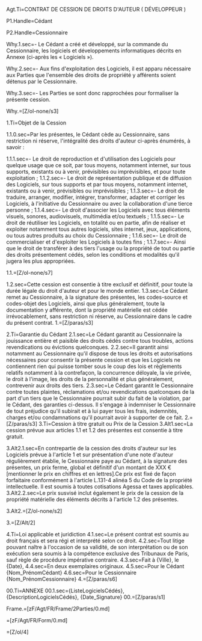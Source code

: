 Agt.Ti=CONTRAT DE CESSION DE DROITS D'AUTEUR ( DÉVELOPPEUR )

P1.Handle=Cédant

P2.Handle=Cessionnaire

Why.1.sec=- Le Cédant a créé et développé, sur la commande du Cessionnaire, les logiciels et développements informatiques décrits en Annexe (ci-après les « Logiciels »).

Why.2.sec=- Aux fins d'exploitation des Logiciels, il est apparu nécessaire aux Parties que l'ensemble des droits de propriété y afférents soient détenus par le Cessionnaire.

Why.3.sec=- Les Parties se sont donc rapprochées pour formaliser la présente cession.

Why.=[Z/ol-none/s3]

1.Ti=Objet de la Cession

1.1.0.sec=Par les présentes, le Cédant cède au Cessionnaire, sans restriction ni réserve, l'intégralité des droits d'auteur ci-après énumérés, à savoir :

1.1.1.sec=- Le droit de reproduction et d'utilisation des Logiciels pour quelque usage que ce soit, par tous moyens, notamment internet, sur tous supports, existants ou à venir, prévisibles ou imprévisibles, et pour toute exploitation ;
1.1.2.sec=- Le droit de représentation publique et de diffusion des Logiciels, sur tous supports et par tous moyens, notamment internet, existants ou à venir, prévisibles ou imprévisibles ;
1.1.3.sec=- Le droit de traduire, arranger, modifier, intégrer, transformer, adapter et corriger les Logiciels, à l'initiative du Cessionnaire ou avec la collaboration d'une tierce personne ;
1.1.4.sec=- Le droit d'associer les Logiciels avec tous éléments visuels, sonores, audiovisuels, multimédia et/ou textuels ;
1.1.5.sec=- Le droit de réutiliser les Logiciels, en totalité ou en partie, afin de réaliser et exploiter notamment tous autres logiciels, sites internet, jeux, applications, ou tous autres produits au choix du Cessionnaire ;
1.1.6.sec=- Le droit de commercialiser et d'exploiter les Logiciels à toutes fins ;
1.1.7.sec=- Ainsi que le droit de transférer à des tiers l'usage ou la propriété de tout ou partie des droits présentement cédés, selon les conditions et modalités qu'il jugera les plus appropriées.

1.1.=[Z/ol-none/s7]

1.2.sec=Cette cession est consentie à titre exclusif et définitif, pour toute la durée légale du droit d'auteur et pour le monde entier.
1.3.sec=Le Cédant remet au Cessionnaire, à la signature des présentes, les codes-source et codes-objet des Logiciels, ainsi que plus généralement, toute la documentation y afférente, dont la propriété matérielle est cédée irrévocablement, sans restriction ni réserve, au Cessionnaire dans le cadre du présent contrat.
1.=[Z/paras/s3]

2.Ti=Garantie du Cédant
2.1.sec=Le Cédant garantit au Cessionnaire la jouissance entière et paisible des droits cédés contre tous troubles, actions revendications ou évictions quelconques.
2.2.sec=Il garantit ainsi notamment au Cessionnaire qu'il dispose de tous les droits et autorisations nécessaires pour consentir la présente cession et que les Logiciels ne contiennent rien qui puisse tomber sous le coup des lois et règlements relatifs notamment à la contrefaçon, la concurrence déloyale, la vie privée, le droit à l'image, les droits de la personnalité et plus généralement, contrevenir aux droits des tiers.
2.3.sec=Le Cédant garantit le Cessionnaire contre toutes plaintes, réclamations et/ou revendications quelconques de la part d'un tiers que le Cessionnaire pourrait subir du fait de la violation, par le Cédant, des garanties ci-dessus. Il s'engage à indemniser le Cessionnaire de tout préjudice qu'il subirait et à lui payer tous les frais, indemnités, charges et/ou condamnations qu'il pourrait avoir à supporter de ce fait.
2.=[Z/paras/s3]
3.Ti=Cession à titre gratuit ou Prix de la Cession
3.Alt1.sec=La cession prévue aux articles 1.1 et 1.2 des présentes est consentie à titre gratuit.

3.Alt2.1.sec=En contrepartie de la cession des droits d'auteur sur les Logiciels prévue à l'article 1 et sur présentation d'une note d'auteur régulièrement établie, le Cessionnaire paye au Cédant, à la signature des présentes, un prix ferme, global et définitif d'un montant de XXX €[mentionner le prix en chiffres et en lettres].Ce prix est fixé de façon forfaitaire conformément à l'article L.131-4 alinéa 5 du Code de la propriété intellectuelle. Il est soumis à toutes cotisations Agessa et taxes applicables.
3.Alt2.2.sec=Le prix susvisé inclut également le prix de la cession de la propriété matérielle des éléments décrits à l'article 1.2 des présentes.

3.Alt2.=[Z/ol-none/s2]

3.=[Z/Alt/2]

4.Ti=Loi applicable et juridiction
4.1.sec=Le présent contrat est soumis au droit français et sera régi et interprété selon ce droit.
4.2.sec=Tout litige pouvant naître à l'occasion de sa validité, de son interprétation ou de son exécution sera soumis à la compétence exclusive des Tribunaux de Paris, sauf règle de procédure impérative contraire.
4.3.sec=Fait à {Ville}, le {Date},
4.4.sec=En deux exemplaires originaux.
4.5.sec=Pour le Cédant {Nom_PrénomCédant}
4.6.sec=Pour le Cessionnaire {Nom_PrénomCessionnaire}
4.=[Z/paras/s6]

00.Ti=ANNEXE
00.1.sec={ListeLogicielsCédés}, {DescriptionLogicielsCédés}, {Date_Signature}
00.=[Z/paras/s1]

Frame.=[zF/Agt/FR/Frame/2Parties/0.md]

=[zF/Agt/FR/Form/0.md]

=[Z/ol/4]